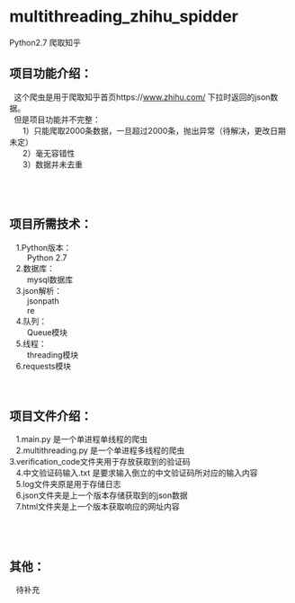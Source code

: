 # multithreading_zhihu_spidder
Python2.7 爬取知乎

项目功能介绍：
---------
   这个爬虫是用于爬取知乎首页https://www.zhihu.com/ 下拉时返回的json数据。<br>
   但是项目功能并不完整：<br>
       1）只能爬取2000条数据，一旦超过2000条，抛出异常（待解决，更改日期未定）<br>
       2）毫无容错性<br>
       3）数据并未去重<br>
<br><br><br>

项目所需技术：
---------
    1.Python版本：<br>
         Python 2.7<br>
    2.数据库：<br>
         mysql数据库<br>
    3.json解析：<br>
         jsonpath<br>
         re<br>
    4.队列：<br>
         Queue模块<br>
    5.线程：<br>
         threading模块<br>
    6.requests模块
<br><br><br>

项目文件介绍：
---------
    1.main.py 是一个单进程单线程的爬虫<br>
    2.multithreading.py 是一个单进程多线程的爬虫<br>
    3.verification_code文件夹用于存放获取到的验证码<br>
    4.中文验证码输入.txt 是要求输入倒立的中文验证码所对应的输入内容<br>
    5.log文件夹原是用于存储日志<br>
    6.json文件夹是上一个版本存储获取到的json数据<br>
    7.html文件夹是上一个版本获取响应的网址内容<br>
<br><br><br>

其他：
---------
    待补充
